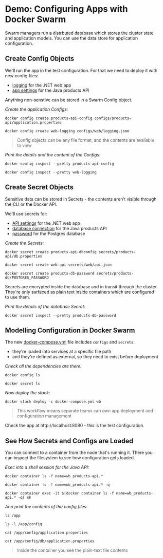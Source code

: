 # Demo: Configuring Apps with Docker Swarm

Swarm managers run a distrbuted database which stores the cluster state and application models. You can use the data store for application configuration.

## Create Config Objects

We'll run the app in the test configuration. For that we need to deploy it with new config files:

- [logging](configs/web/logging.json) for the .NET web app
- [app settings](configs/products-api/application.properties) for the Java products API

Anything non-senstive can be stored in a Swarm Config object.

_Create the application Configs:_

```
docker config create products-api-config configs/products-api/application.properties

docker config create web-logging configs/web/logging.json
```

> Config objects can be any file format, and the contents are available to view

_Print the details and the content of the Configs:_

```
docker config inspect --pretty products-api-config 

docker config inspect --pretty web-logging
```

## Create Secret Objects

Sensitive data can be stored in Secrets - the contents aren't visible through the CLI or the Docker API.

We'll use secrets for:

- [API settings](secrets/web/api.json) for the .NET web app
- [database connection](secrets/products-api/db.properties) for the Java products API
- [password](secrets/products-db/POSTGRES_PASSWORD) for the Postgres database

_Create the Secrets:_

```
docker secret create products-api-dbconfig secrets/products-api/db.properties

docker secret create web-api secrets/web/api.json

docker secret create products-db-password secrets/products-db/POSTGRES_PASSWORD
```

Secrets are encrypted inside the database and in transit through the cluster. They're only surfaced as plain text inside containers which are configured to use them.

_Print the details of the database Secret:_

```
docker secret inspect --pretty products-db-password
```

## Modelling Configuration in Docker Swarm

The new [docker-compose.yml](docker-compose.yml) file includes `configs` and `secrets`:

- they're loaded into services at a specific file path
- and they're defined as external, so they need to exist before deployment

_Check all the dependencies are there:_

```
docker config ls

docker secret ls
```

_Now deploy the stack:_

```
docker stack deploy -c docker-compose.yml wb
```

> This workflow means separate teams can own app deployment and configuration management

Check the app at http://localhost:8080 - this is the test configuration.

## See How Secrets and Configs are Loaded

You can connect to a container from the node that's running it. There you can inspect the filesystem to see how configuration gets loaded.

_Exec into a shell session for the Java API:_

```
docker container ls -f name=wb_products-api.*

docker container ls -f name=wb_products-api.* -q

docker container exec -it $(docker container ls -f name=wb_products-api.* -q) sh
```

_And print the contents of the config files:_

```
ls /app

ls -l /app/config

cat /app/config/application.properties

cat /app/config/db/application.properties
```

> Inside the container you see the plain-text file contents